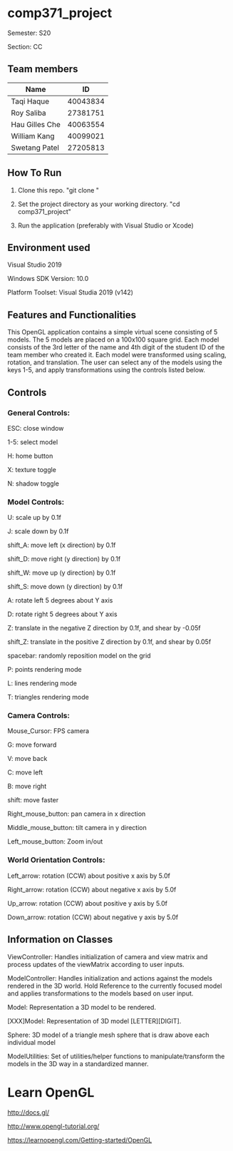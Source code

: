 # comp371_project 
Semester: S20

Section: CC

## Team members
| Name          | ID        | 
| ------------- |:-------------:|
| Taqi Haque | 40043834 |
| Roy Saliba | 27381751 | 
| Hau Gilles Che | 40063554 | 
| William Kang | 40099021 | 
| Swetang Patel | 27205813 | 

## How To Run
1. Clone this repo. "git clone <url>"

2. Set the project directory as your working directory. "cd comp371_project"

3. Run the application (preferably with Visual Studio or Xcode)

## Environment used

Visual Studio 2019 

Windows SDK Version: 10.0

Platform Toolset: Visual Studia 2019 (v142)

## Features and Functionalities
This OpenGL application contains a simple virtual scene consisting of 5 models. The 5 models are placed on a 100x100 square grid. Each model consists of the 3rd letter of the name and 4th digit of the student ID of the team member who created it. Each model were transformed using scaling, rotation, and translation. The user can select any of the models using the keys 1-5, and apply transformations using the controls listed below.

## Controls

### General Controls:

ESC: close window

1-5: select model

H: home button

X: texture toggle

N: shadow toggle

### Model Controls:

U: scale up by 0.1f

J: scale down by 0.1f

shift_A: move left (x direction) by 0.1f

shift_D: move right (y direction) by 0.1f

shift_W: move up (y direction) by 0.1f

shift_S: move down (y direction) by 0.1f

A: rotate left 5 degrees about Y axis

D: rotate right 5 degrees about Y axis

Z: translate in the negative Z direction by 0.1f, and shear by -0.05f

shift_Z: translate in the positive Z direction by 0.1f, and shear by 0.05f

spacebar: randomly reposition model on the grid


P: points rendering mode

L: lines rendering mode

T: triangles rendering mode


### Camera Controls:

Mouse_Cursor: FPS camera

G: move forward

V: move back

C: move left

B: move right

shift: move faster


Right_mouse_button: pan camera in x direction

Middle_mouse_button: tilt camera in y direction

Left_mouse_button: Zoom in/out


### World Orientation Controls:

Left_arrow: rotation (CCW) about positive x axis by 5.0f

Right_arrow: rotation (CCW) about negative x axis by 5.0f

Up_arrow: rotation (CCW) about positive y axis by 5.0f

Down_arrow: rotation (CCW) about negative y axis by 5.0f

## Information on Classes
ViewController: Handles initialization of camera and view matrix and process updates of the viewMatrix according to user inputs.

ModelController: Handles initialization and  actions against the models rendered in the 3D world. Hold Reference to the currently focused model and applies transformations to the models based on user input.

Model: Representation a 3D model to be rendered.

[XXX]Model: Representation of 3D model [LETTER][DIGIT].

Sphere: 3D model of a triangle mesh sphere that is draw above each individual model

ModelUtilities: Set of utilities/helper functions to manipulate/transform the models in the 3D way in a standardized manner.

# Learn OpenGL
http://docs.gl/

http://www.opengl-tutorial.org/

https://learnopengl.com/Getting-started/OpenGL
